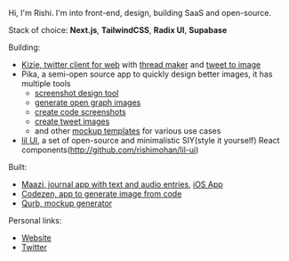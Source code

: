 Hi, I'm Rishi. I'm into front-end, design, building SaaS and open-source.

Stack of choice: **Next.js**, **TailwindCSS**, **Radix UI**, **Supabase**

Building:
- [Kizie, twitter client for web](https://kizie.co) with [thread maker](https://kizie.co/compose) and [tweet to image](https://kizie.co/tools/twitter-image)
- Pika, a semi-open source app to quickly design better images, it has multiple tools
  - [screenshot design tool](https://pika.style)
  - [generate open graph images](https://pika.style/open-graph-generator)
  - [create code screenshots](https://pika.style/templates/web/code-image)
  - [create tweet images](https://pika.style/templates/web/tweet-image)
  - and other [mockup templates](https://pika.style/templates) for various use cases
- [lil UI](https://lil.rishimohan.me), a set of open-source and minimalistic SIY(style it yourself) React components(http://github.com/rishimohan/lil-ui)

Built:
- [Maazi, journal app with text and audio entries](https://maazi.vercel.app), [iOS App](https://apps.apple.com/us/app/maazi-personal-diary/id1535320472)
- [Codezen, app to generate image from code](https://codezen.rishimohan.me)
- [Qurb, mockup generator](https://qurb.rishimohan.me)

Personal links:
- [Website](https://rishimohan.me)
- [Twitter](https://twitter.com/thelifeofrishi)
